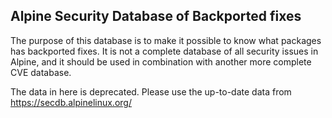 Alpine Security Database of Backported fixes
--------------------------------------------

The purpose of this database is to make it possible to know what packages has
backported fixes. It is not a complete database of all security issues in
Alpine, and it should be used in combination with another more complete CVE
database.

The data in here is deprecated. Please use the up-to-date data from
https://secdb.alpinelinux.org/

